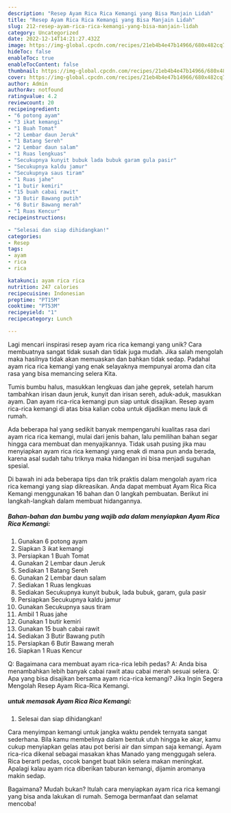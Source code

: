 ```yaml
---
description: "Resep Ayam Rica Rica Kemangi yang Bisa Manjain Lidah"
title: "Resep Ayam Rica Rica Kemangi yang Bisa Manjain Lidah"
slug: 212-resep-ayam-rica-rica-kemangi-yang-bisa-manjain-lidah
category: Uncategorized
date: 2022-12-14T14:21:27.432Z
image: https://img-global.cpcdn.com/recipes/21eb4b4e47b14966/680x482cq70/ayam-rica-rica-kemangi-foto-resep-utama.jpg
hideToc: false
enableToc: true
enableTocContent: false
thumbnail: https://img-global.cpcdn.com/recipes/21eb4b4e47b14966/680x482cq70/ayam-rica-rica-kemangi-foto-resep-utama.jpg
cover: https://img-global.cpcdn.com/recipes/21eb4b4e47b14966/680x482cq70/ayam-rica-rica-kemangi-foto-resep-utama.jpg
author: Admin
authorAv: notfound
ratingvalue: 4.2
reviewcount: 20
recipeingredient:
- "6 potong ayam"
- "3 ikat kemangi"
- "1 Buah Tomat"
- "2 Lembar daun Jeruk"
- "1 Batang Sereh"
- "2 Lembar daun salam"
- "1 Ruas lengkuas"
- "Secukupnya kunyit bubuk lada bubuk garam gula pasir"
- "Secukupnya kaldu jamur"
- "Secukupnya saus tiram"
- "1 Ruas jahe"
- "1 butir kemiri"
- "15 buah cabai rawit"
- "3 Butir Bawang putih"
- "6 Butir Bawang merah"
- "1 Ruas Kencur"
recipeinstructions:

- "Selesai dan siap dihidangkan!"
categories:
- Resep
tags:
- ayam
- rica
- rica

katakunci: ayam rica rica 
nutrition: 247 calories
recipecuisine: Indonesian
preptime: "PT15M"
cooktime: "PT53M"
recipeyield: "1"
recipecategory: Lunch

---
```





Lagi mencari inspirasi resep ayam rica rica kemangi yang unik? Cara membuatnya sangat tidak susah dan tidak juga mudah. Jika salah mengolah maka hasilnya tidak akan memuaskan dan bahkan tidak sedap. Padahal ayam rica rica kemangi yang enak selayaknya mempunyai aroma dan cita rasa yang bisa memancing selera Kita.





Tumis bumbu halus, masukkan lengkuas dan jahe geprek, setelah harum tambahkan irisan daun jeruk, kunyit dan irisan sereh, aduk-aduk, masukkan ayam. Dan ayam rica-rica kemangi pun siap untuk disajikan. Resep ayam rica-rica kemangi di atas bisa kalian coba untuk dijadikan menu lauk di rumah.

Ada beberapa hal yang sedikit banyak mempengaruhi kualitas rasa dari ayam rica rica kemangi, mulai dari jenis bahan, lalu pemilihan bahan segar hingga cara membuat dan menyajikannya. Tidak usah pusing jika mau menyiapkan ayam rica rica kemangi yang enak di mana pun anda berada, karena asal sudah tahu triknya maka hidangan ini bisa menjadi suguhan spesial.






Di bawah ini ada beberapa tips dan trik praktis dalam mengolah ayam rica rica kemangi yang siap dikreasikan. Anda dapat membuat Ayam Rica Rica Kemangi menggunakan 16 bahan dan 0 langkah pembuatan. Berikut ini langkah-langkah dalam membuat hidangannya.

<!--inarticleads1-->

##### Bahan-bahan dan bumbu yang wajib ada dalam menyiapkan Ayam Rica Rica Kemangi:

1. Gunakan 6 potong ayam
1. Siapkan 3 ikat kemangi
1. Persiapkan 1 Buah Tomat
1. Gunakan 2 Lembar daun Jeruk
1. Sediakan 1 Batang Sereh
1. Gunakan 2 Lembar daun salam
1. Sediakan 1 Ruas lengkuas
1. Sediakan Secukupnya kunyit bubuk, lada bubuk, garam, gula pasir
1. Persiapkan Secukupnya kaldu jamur
1. Gunakan Secukupnya saus tiram
1. Ambil 1 Ruas jahe
1. Gunakan 1 butir kemiri
1. Gunakan 15 buah cabai rawit
1. Sediakan 3 Butir Bawang putih
1. Persiapkan 6 Butir Bawang merah
1. Siapkan 1 Ruas Kencur


Q: Bagaimana cara membuat ayam rica-rica lebih pedas? A: Anda bisa menambahkan lebih banyak cabai rawit atau cabai merah sesuai selera. Q: Apa yang bisa disajikan bersama ayam rica-rica kemangi? Jika Ingin Segera Mengolah Resep Ayam Rica-Rica Kemangi. 

<!--inarticleads2-->

#####  untuk memasak Ayam Rica Rica Kemangi:


1. Selesai dan siap dihidangkan!

Cara menyimpan kemangi untuk jangka waktu pendek ternyata sangat sederhana. Bila kamu membelinya dalam bentuk utuh hingga ke akar, kamu cukup menyiapkan gelas atau pot berisi air dan simpan saja kemangi. Ayam rica-rica dikenal sebagai masakan khas Manado yang menggugah selera. Rica berarti pedas, cocok banget buat bikin selera makan meningkat. Apalagi kalau ayam rica diberikan taburan kemangi, dijamin aromanya makin sedap. 

Bagaimana? Mudah bukan? Itulah cara menyiapkan ayam rica rica kemangi yang bisa anda lakukan di rumah. Semoga bermanfaat dan selamat mencoba!
